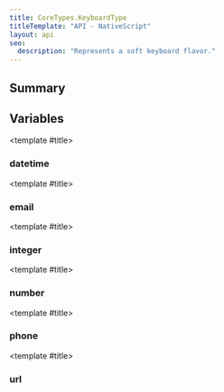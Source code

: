 ```yaml
---
title: CoreTypes.KeyboardType
titleTemplate: "API - NativeScript"
layout: api
seo:
  description: "Represents a soft keyboard flavor."
---
```


<!-- This page is auto generated, do not edit manually. -->
<!-- Run "yarn generate:api-docs" to regenerate -->

<script setup lang="ts">
  import { provide } from "vue";
  import API_DATA from "./CoreTypes-KeyboardType.data.json";
  
  provide('API_DATA', API_DATA);
</script>

<APIRefHierarchy v-once />

<APIRefComment commentBase64="eyJibG9ja1RhZ3MiOltdLCJtb2RpZmllclRhZ3MiOnt9LCJzdW1tYXJ5IjpbeyJraW5kIjoidGV4dCIsInRleHQiOiJSZXByZXNlbnRzIGEgc29mdCBrZXlib2FyZCBmbGF2b3IuIn1dfQ==" v-once />

## <Heading ignore>Summary</Heading>

<APIRefSummary v-once />

## Variables

<div class="isConst">

<APIRef for="2605" v-once>

<template #title>

### datetime

</template>

</APIRef>

</div>

<div class="isConst">

<APIRef for="2609" v-once>

<template #title>

### email

</template>

</APIRef>

</div>

<div class="isConst">

<APIRef for="2610" v-once>

<template #title>

### integer

</template>

</APIRef>

</div>

<div class="isConst">

<APIRef for="2607" v-once>

<template #title>

### number

</template>

</APIRef>

</div>

<div class="isConst">

<APIRef for="2606" v-once>

<template #title>

### phone

</template>

</APIRef>

</div>

<div class="isConst">

<APIRef for="2608" v-once>

<template #title>

### url

</template>

</APIRef>

</div>
